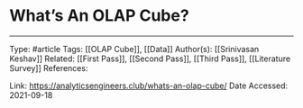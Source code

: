 # What’s An OLAP Cube?


---
Type:
#article
Tags:
[[OLAP Cube]], [[Data]]
Author(s):
[[Srinivasan Keshav]]
Related:
[[First Pass]], [[Second Pass]], [[Third Pass]], [[Literature Survey]]
References:

Link:
https://analyticsengineers.club/whats-an-olap-cube/
Date Accessed:
2021-09-18
